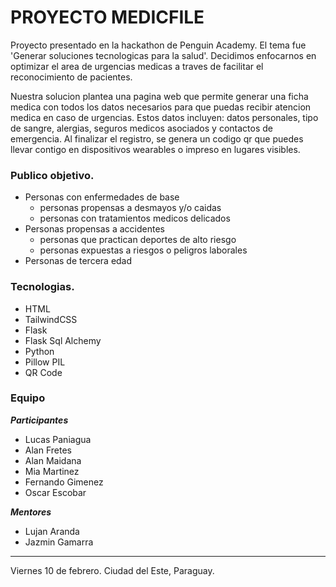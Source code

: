 # PROYECTO MEDICFILE 
Proyecto presentado en la hackathon de Penguin Academy. El tema fue 'Generar soluciones tecnologicas para la salud'. Decidimos enfocarnos en optimizar el area de urgencias medicas a traves de facilitar el reconocimiento de pacientes. 

Nuestra solucion plantea una pagina web que permite generar una ficha medica con todos los datos necesarios para que puedas recibir atencion medica en caso de urgencias. Estos datos incluyen: datos personales, tipo de sangre, alergias, seguros medicos asociados y contactos de emergencia. Al finalizar el registro, se genera un codigo qr que puedes llevar contigo en dispositivos wearables o impreso en lugares visibles. 

### Publico objetivo.

- Personas con enfermedades de base
    - personas propensas a desmayos y/o caidas
    - personas con tratamientos medicos delicados 
- Personas propensas a accidentes
    - personas que practican deportes de alto riesgo
    - personas expuestas a riesgos o peligros laborales  
- Personas de tercera edad


### Tecnologias.

- HTML
- TailwindCSS
- Flask
- Flask Sql Alchemy
- Python
- Pillow PIL
- QR Code

### Equipo 

***Participantes***
- Lucas Paniagua 
- Alan Fretes
- Alan Maidana
- Mia Martinez
- Fernando Gimenez 
- Oscar Escobar

***Mentores***
- Lujan Aranda 
- Jazmin Gamarra 

-------
Viernes 10 de febrero. Ciudad del Este, Paraguay. 
